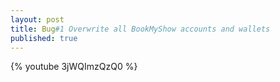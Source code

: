 ```yaml
---
layout: post
title: Bug#1 Overwrite all BookMyShow accounts and wallets
published: true
---
```



{% youtube 3jWQImzQzQ0 %}

